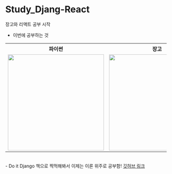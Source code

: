 # Study_Djang-React
장고와 리액트 공부 시작

- 이번에 공부하는 것
<table>
    <tr>
        <th>파이썬</th>
        <th>장고</th>
        <th>리액트</th>
    </tr>
        <td>
            <img width='300' src='https://ubunlog.com/wp-content/uploads/2018/06/Python-logo.png'>
        </td>
        <td>
            <img width='300' src='https://www.djangoproject.com/m/img/logos/django-logo-negative.png'>
        </td>
        <td>
            <img width='300' src='https://www.seekpng.com/png/detail/80-803597_io-is-compatible-with-all-javascript-frameworks-and.png'>
        </td>
</table>
<br/>
- Do it Django 책으로 찍먹해봐서 이제는 이론 위주로 공부함!
<a href='https://github.com/incheor/Study_Django'>깃허브 링크</a>